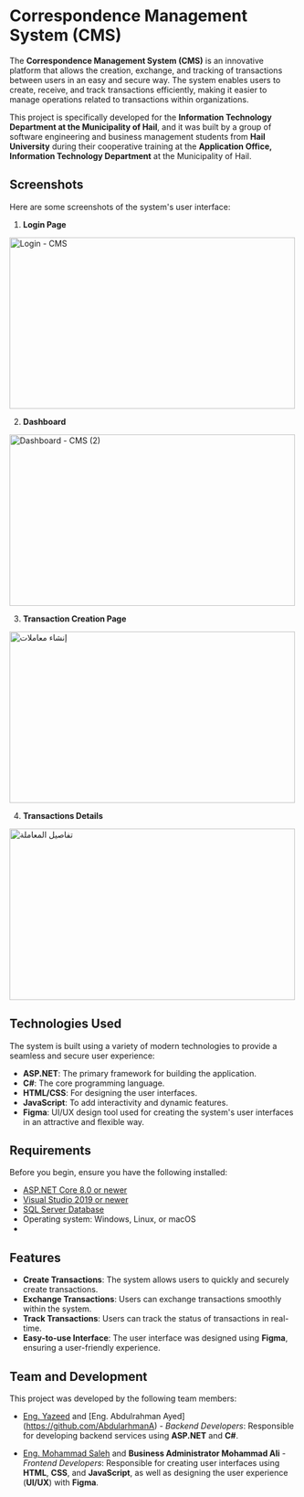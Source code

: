 # Correspondence Management System (CMS)
The **Correspondence Management System (CMS)** is an innovative platform that allows the creation, exchange, and tracking of transactions between users in an easy and secure way. The system enables users to create, receive, and track transactions efficiently, making it easier to manage operations related to transactions within organizations.

This project is specifically developed for the **Information Technology Department at the Municipality of Hail**, and it was built by a group of software engineering and business management students from **Hail University** during their cooperative training at the **Application Office, Information Technology Department** at the Municipality of Hail.

## Screenshots

Here are some screenshots of the system's user interface:

1. **Login Page**  
<img src="https://github.com/user-attachments/assets/5bcd0561-9ed2-4066-94a7-64bdd8859255" alt="Login - CMS" width="500" height="300"/>

2. **Dashboard**  
 <img src="https://github.com/user-attachments/assets/3008f7fc-ee94-45da-9c6f-a84c9a2d40b2" alt="Dashboard - CMS (2)" width="500" height="300"/>

3. **Transaction Creation Page**  
<img src="https://github.com/user-attachments/assets/a8ea0089-d8a4-422c-9abc-54526d29e705" alt="إنشاء معاملات" width="500" height="300"/>

4. **Transactions Details**  
<img src="https://github.com/user-attachments/assets/3de077f1-3ac8-4466-9124-6479e352e6ce" alt="تفاصيل المعاملة" width="500" height="300"/>


## Technologies Used

The system is built using a variety of modern technologies to provide a seamless and secure user experience:

- **ASP.NET**: The primary framework for building the application.
- **C#**: The core programming language.
- **HTML/CSS**: For designing the user interfaces.
- **JavaScript**: To add interactivity and dynamic features.
- **Figma**: UI/UX design tool used for creating the system's user interfaces in an attractive and flexible way.

## Requirements

Before you begin, ensure you have the following installed:

- [ASP.NET Core 8.0 or newer](https://dotnet.microsoft.com/download/dotnet)
- [Visual Studio 2019 or newer](https://visualstudio.microsoft.com/)
- [SQL Server Database](https://www.microsoft.com/en-us/sql-server/sql-server-downloads)
- Operating system: Windows, Linux, or macOS
- 
## Features

- **Create Transactions**: The system allows users to quickly and securely create transactions.
- **Exchange Transactions**: Users can exchange transactions smoothly within the system.
- **Track Transactions**: Users can track the status of transactions in real-time.
- **Easy-to-use Interface**: The user interface was designed using **Figma**, ensuring a user-friendly experience.

## Team and Development
This project was developed by the following team members:
- [Eng. Yazeed](https://github.com/swe-yazeed) and [Eng. Abdulrahman Ayed] (https://github.com/AbdularhmanA) - *Backend Developers*: Responsible for developing backend services using **ASP.NET** and **C#**.
  
- [Eng. Mohammad Saleh](https://github.com/Mohammeds8) and **Business Administrator Mohammad Ali** - *Frontend Developers*: Responsible for creating user interfaces using **HTML**, **CSS**, and **JavaScript**, as well as designing the user experience (**UI/UX**) with **Figma**.
